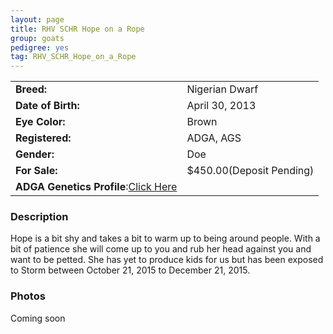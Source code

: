 ```yaml
---
layout: page
title: RHV SCHR Hope on a Rope
group: goats
pedigree: yes
tag: RHV_SCHR_Hope_on_a_Rope
---
```


| | |
|:---|:---
|**Breed:**|Nigerian Dwarf
|**Date of Birth:**|April 30, 2013
|**Eye Color:**|Brown
|**Registered:**|ADGA, AGS
|**Gender:**|Doe
|**For Sale:**|$450.00(Deposit Pending)
|**ADGA Genetics Profile**:[Click Here](http://www.adgagenetics.org/GoatDetail.aspx?RegNumber=D001637828)

### Description

Hope is a bit shy and takes a bit to warm up to being around people. With a bit of patience she will come up to you and rub her head against you and want to be petted. She has yet to produce kids for us but has been exposed to Storm between October 21, 2015 to December 21, 2015.

### Photos

Coming soon

<!--<img src="/images/goats/RHV_SCHR_Hope_on_a_Rope/1.jpg" alt="Image of RHV SCHR Hope on a Rope" class="pic"/>
-->
